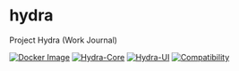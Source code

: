 # hydra
Project Hydra (Work Journal)

[![Docker Image](https://github.com/anthonyoteri/hydra/actions/workflows/docker-image.yml/badge.svg)](https://github.com/anthonyoteri/hydra/actions/workflows/docker-image.yml)
[![Hydra-Core](https://github.com/anthonyoteri/hydra/actions/workflows/hydra-core.yml/badge.svg)](https://github.com/anthonyoteri/hydra/actions/workflows/hydra-core.yml)
[![Hydra-UI](https://github.com/anthonyoteri/hydra/actions/workflows/hydra-ui.yml/badge.svg)](https://github.com/anthonyoteri/hydra/actions/workflows/hydra-ui.yml)
[![Compatibility](https://github.com/anthonyoteri/hydra/actions/workflows/migrations.yml/badge.svg)](https://github.com/anthonyoteri/hydra/actions/workflows/migrations.yml)
